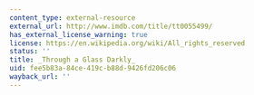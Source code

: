 ```yaml
---
content_type: external-resource
external_url: http://www.imdb.com/title/tt0055499/
has_external_license_warning: true
license: https://en.wikipedia.org/wiki/All_rights_reserved
status: ''
title: _Through a Glass Darkly_
uid: fee5b83a-84ce-419c-b88d-9426fd206c06
wayback_url: ''
---
```

